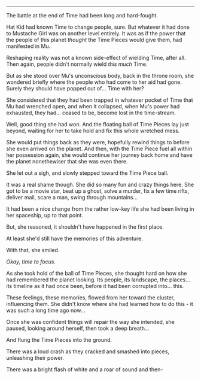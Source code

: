 ----

The battle at the end of Time had been long and hard-fought.

Hat Kid had known Time to change people, sure. But whatever it had done to Mustache Girl was on another level entirely. It was as if the power that the people of this planet *thought* the Time Pieces would give them, had manifested in Mu. 

Reshaping reality was not a known side-effect of wielding Time, after all. Then again, people didn't normally wield *this much* Time.

But as she stood over Mu's unconscious body, back in the throne room, she wondered briefly where the people who had come to her aid had gone. Surely they should have popped out of... Time with her?

She considered that they had been trapped in whatever pocket of Time that Mu had wrenched open, and when it collapsed, when Mu's power had exhausted, they had... ceased to be, become lost in the time-stream.

Well, good thing she had won. And the floating ball of Time Pieces lay just beyond, waiting for her to take hold and fix this whole wretched mess.

She would put things back as they were, hopefully rewind things to before she even arrived on the planet. And then, with the Time Piece fuel all within her possession again, she would continue her journey back home and have the planet nonethewiser that she was even there.

She let out a sigh, and slowly stepped toward the Time Piece ball.

It was a real shame though. She did so many fun and crazy things here. She got to be a movie star, beat up a ghost, solve a murder, fix a few time rifts, deliver mail, scare a man, swing through mountains...

It had been a nice change from the rather low-key life she had been living in her spaceship, up to that point.

But, she reasoned, it shouldn't have happened in the first place. 

At least she'd still have the memories of this adventure.

With that, she smiled.

*Okay, time to focus.*

As she took hold of the ball of Time Pieces, she thought hard on how she had remembered the planet looking. Its people, its landscape, the places... its timeline as it had once been, before it had been corrupted into... this.

These feelings, these memories, flowed from her toward the cluster, influencing them. She didn't know where she had learned how to do this - it was such a long time ago now...

Once she was confident things will repair the way she intended, she paused, looking around herself, then took a deep breath...

And flung the Time Pieces into the ground.

There was a loud crash as they cracked and smashed into pieces, unleashing their power.

There was a bright flash of white and a roar of sound and then-
